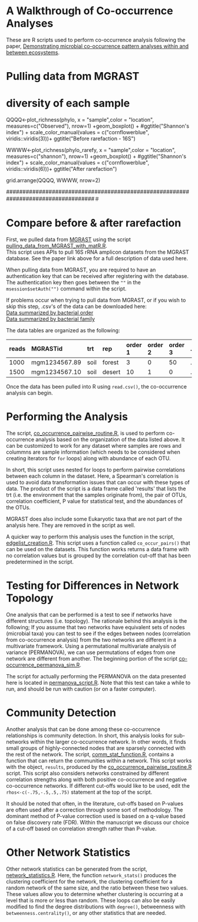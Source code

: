 A Walkthrough of Co-occurrence Analyses
=============

These are R scripts used to perform co-occurrence analysis following the paper,
 [Demonstrating microbial co-occurrence pattern analyses within and between ecosystems](http://journal.frontiersin.org/Journal/10.3389/fmicb.2014.00358/full).

Pulling data from MGRAST
===========
# diversity of each sample
QQQQ<-plot_richness(phylo, x = "sample",color = "location",
                    measures=c("Observed"), nrow=1) +geom_boxplot()  + 
  #ggtitle("Shannon's index") +
  scale_color_manual(values = c("cornflowerblue", viridis::viridis(3)))+
  ggtitle("Before rarefaction - 16S") 


WWWW<-plot_richness(phylo_rarefy, x = "sample",color = "location",
                    measures=c("shannon"), nrow=1) +geom_boxplot()  + 
  #ggtitle("Shannon's index") +
  scale_color_manual(values = c("cornflowerblue", viridis::viridis(6)))+
  ggtitle("After rarefaction") 

grid.arrange(QQQQ,  WWWW, nrow=2)


###################################################################################＃
# Compare before & after rarefaction




First, we pulled data from [MGRAST](http://metagenomics.anl.gov/) using the script
 [pulling_data_from_MGRAST_with_matR.R](https://raw.githubusercontent.com/ryanjw/co-occurrence/master/pulling_data_from_MGRAST_with_matR.R).  
This script uses APIs to pull 16S rRNA amplicon datasets from the MGRAST database. See the paper link above for a full description of data used here.  

When pulling data from MGRAST, you are required to have an authentication key that can be received after registering with the database.  The authentication key then goes between the `""` in the `msession$setAuth("")` command within the script.    

If problems occur when trying to pull data from MGRAST, or if you wish to skip this step, .csv's of the data can be downloaded here:  
[Data summarized by bacterial order](https://github.com/ryanjw/co-occurrence/blob/master/data/total_order_info.csv)  
[Data summarized by bacterial family](https://github.com/ryanjw/co-occurrence/blob/master/data/total_family_info.csv)

The data tables are organized as the following:

|reads |MGRASTid |trt |rep |order 1 |order 2 |order 3 |... |
|:-----|:--------|:---|:---|:-------|:-------|:-------|:---|
|1000 |mgm1234567.89  |soil |forest |3|0|50|... |
|1500 |mgm1234567.10  |soil |desert |10|1|0|... |
  

Once the data has been pulled into R using `read.csv()`, the co-occurrence analysis can begin.

Performing the Analysis
=======================

The script, [co_occurrence_pairwise_routine.R](https://raw.githubusercontent.com/ryanjw/co-occurrence/master/co_occurrence_pairwise_routine.R),
is used to perform co-occurrence analysis based on the organization of the data listed above.  It can be customized to work for any dataset where samples are rows and colummns are sample information (which needs to be considered when creating iterators for `for` loops) along with abundance of each OTU.  

In short, this script uses nested for loops to perform pairwise correlations between each column in the dataset.  Here, a Spearman's correlation is used to avoid data transformation issues that can occur with these types of data.  The product of the script is a data frame called 'results' that lists the trt (i.e. the environment that the samples originate from), the pair of OTUs, correlation coefficient, P value for statistical test, and the abundances of the OTUs.

MGRAST does also include some Eukaryotic taxa that are not part of the analysis here.  They are removed in the script as well.    

A quicker way to perform this analysis uses the function in the script, [edgelist_creation.R](https://raw.githubusercontent.com/ryanjw/co-occurrence/master/edgelist_creation.R).  This script uses a function called `co_occur_pairs()` that can be used on the datasets.  This function works returns a data frame with no correlation values but is grouped by the correlation cut-off that has been predetermined in the script.

Testing for Differences in Network Topology
==========================================

One analysis that can be performed is a test to see if networks have different structures (i.e. topology).  The rationale behind this analysis is the following; If you assume that two networks have equivalent sets of nodes (microbial taxa) you can test to see if the edges between nodes (correlation from co-occurrence analysis) from the two networks are different in a multivariate framework.  Using a permutational multivariate analysis of variance (PERMANOVA), we can use permutations of edges from one network are different from another.  The beginning portion of the script [co-occurrence_permanova_sim.R](https://raw.githubusercontent.com/ryanjw/co-occurrence/master/co-occurrence_permanova_sim.R).

The script for actually performing the PERMANOVA on the data presented here is located in [permanova_script.R](https://raw.githubusercontent.com/ryanjw/co-occurrence/master/permanova_script.R).  Note that this test can take a while to run, and should be run with caution (or on a faster computer).  

Community Detection
===================

Another analysis that can be done among these co-occurrence relationships is community detection.  In short, this analysis looks for sub-networks within the larger co-occurrence network.  In other words, it finds small groups of highly-connected nodes that are sparsely connected with the rest of the network.  The script, [comm_stat_function.R](https://raw.githubusercontent.com/ryanjw/co-occurrence/master/comm_stat_function.R), contains a function that can return the communities within a network.  This script works with the object, `results`, produced by the [co_occurrence_pairwise_routine.R](https://raw.githubusercontent.com/ryanjw/co-occurrence/master/co_occurrence_pairwise_routine.R) script.  This script also considers networks constrained by different correlation strengths along with both positive co-occurrence and negative co-occurrence networks.  If different cut-offs would like to be used, edit the `rhos<-c(-.75,-.5,.5,.75)` statement at the top of the script.

It should be noted that often, in the literature, cut-offs based on P-values are often used after a correction through some sort of methodology.  The dominant method of P-value correction used is based on a q-value based on false discovery rate (FDR).  Within the manuscript we discuss our choice of a cut-off based on correlation strength rather than P-value.  

Other Network Statistics
========================

Other network statistics can be generated from the script, [network_statistics.R](https://raw.githubusercontent.com/ryanjw/co-occurrence/master/network_statistics.R). Here, the function `network_stats()` produces the clustering coefficient for the network, the clustering coefficient for a random network of the same size, and the ratio between these two values.  These values allow you to determine whether clustering is occurring at a level that is more or less than random.  These loops can also be easily modified to find the degree distributions with `degree()`, betweenness with `betweenness.centrality()`, or any other statistics that are needed.       
